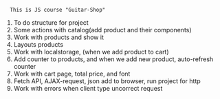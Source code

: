       This is JS course "Guitar-Shop"

1. To do structure for project
2. Some actions with catalog(add product and their components)
3. Work with products and show it
4. Layouts products
5. Work with localstorage, (when we add product to cart)
6. Add counter to products, and when we add new product, auto-refresh counter
7. Work with cart page, total price, and font
8. Fetch API, AJAX-request, json add to browser, run project for http
9. Work with errors when client type uncorrect request
